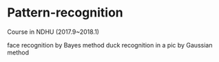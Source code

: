 # Pattern-recognition
Course in NDHU (2017.9~2018.1)

face recognition by Bayes method
duck recognition in a pic by Gaussian method
